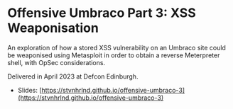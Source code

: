 # Offensive Umbraco Part 3: XSS Weaponisation

An exploration of how a stored XSS vulnerability on an Umbraco site could be weaponised using Metasploit in order to obtain a reverse Meterpreter shell, with OpSec considerations.

Delivered in April 2023 at Defcon Edinburgh.

- Slides: [https://stvnhrlnd.github.io/offensive-umbraco-3](https://stvnhrlnd.github.io/offensive-umbraco-3)
